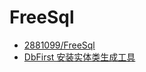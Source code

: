 # FreeSql

- [2881099/FreeSql](https://github.com/2881099/FreeSql)
- [DbFirst 安装实体类生成工具](https://github.com/2881099/FreeSql/wiki/DbFirst)
